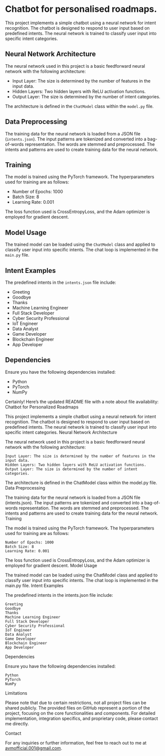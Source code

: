 # Chatbot for personalised roadmaps.

This project implements a simple chatbot using a neural network for intent recognition. The chatbot is designed to respond to user input based on predefined intents. The neural network is trained to classify user input into specific intent categories.

## Neural Network Architecture

The neural network used in this project is a basic feedforward neural network with the following architecture:

- Input Layer: The size is determined by the number of features in the input data.
- Hidden Layers: Two hidden layers with ReLU activation functions.
- Output Layer: The size is determined by the number of intent categories.

The architecture is defined in the `ChatModel` class within the `model.py` file.

## Data Preprocessing

The training data for the neural network is loaded from a JSON file (`intents.json`). The input patterns are tokenized and converted into a bag-of-words representation. The words are stemmed and preprocessed. The intents and patterns are used to create training data for the neural network.

## Training

The model is trained using the PyTorch framework. The hyperparameters used for training are as follows:

- Number of Epochs: 1000
- Batch Size: 8
- Learning Rate: 0.001

The loss function used is CrossEntropyLoss, and the Adam optimizer is employed for gradient descent.

## Model Usage

The trained model can be loaded using the `ChatModel` class and applied to classify user input into specific intents. The chat loop is implemented in the `main.py` file.

## Intent Examples

The predefined intents in the `intents.json` file include:

- Greeting
- Goodbye
- Thanks
- Machine Learning Engineer
- Full Stack Developer
- Cyber Security Professional
- IoT Engineer
- Data Analyst
- Game Developer
- Blockchain Engineer
- App Developer

## Dependencies

Ensure you have the following dependencies installed:

- Python
- PyTorch
- NumPy

Certainly! Here’s the updated README file with a note about file availability:
Chatbot for Personalized Roadmaps

This project implements a simple chatbot using a neural network for intent recognition. The chatbot is designed to respond to user input based on predefined intents. The neural network is trained to classify user input into specific intent categories.
Neural Network Architecture

The neural network used in this project is a basic feedforward neural network with the following architecture:

    Input Layer: The size is determined by the number of features in the input data.
    Hidden Layers: Two hidden layers with ReLU activation functions.
    Output Layer: The size is determined by the number of intent categories.

The architecture is defined in the ChatModel class within the model.py file.
Data Preprocessing

The training data for the neural network is loaded from a JSON file (intents.json). The input patterns are tokenized and converted into a bag-of-words representation. The words are stemmed and preprocessed. The intents and patterns are used to create training data for the neural network.
Training

The model is trained using the PyTorch framework. The hyperparameters used for training are as follows:

    Number of Epochs: 1000
    Batch Size: 8
    Learning Rate: 0.001

The loss function used is CrossEntropyLoss, and the Adam optimizer is employed for gradient descent.
Model Usage

The trained model can be loaded using the ChatModel class and applied to classify user input into specific intents. The chat loop is implemented in the main.py file.
Intent Examples

The predefined intents in the intents.json file include:

    Greeting
    Goodbye
    Thanks
    Machine Learning Engineer
    Full Stack Developer
    Cyber Security Professional
    IoT Engineer
    Data Analyst
    Game Developer
    Blockchain Engineer
    App Developer

Dependencies

Ensure you have the following dependencies installed:

    Python
    PyTorch
    NumPy

Limitations

Please note that due to certain restrictions, not all project files can be shared publicly. The provided files on GitHub represent a portion of the project, focusing on the core functionalities and components. For detailed implementation, integration specifics, and proprietary code, please contact me directly.

Contact

For any inquiries or further information, feel free to reach out to me at avmofficial.001@gmail.com.
